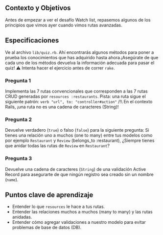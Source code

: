 ## Contexto y Objetivos

Antes de empezar a ver el desafío Watch list, repasemos algunos de los principios que vimos ayer cuando vimos rutas avanzadas.

## Especificaciones

Ve al archivo `lib/quiz.rb`. Ahí encontrarás algunos métodos para poner a prueba los conocimientos que has adquirido hasta ahora.¡Asegúrate de que cada uno de los métodos devuelva la información adecuada para pasar el quiz!
⚠️ Intenta hacer el ejercicio antes de correr `rake`.

### Pregunta 1

Implementa las 7 rutas convencionales que corresponden a las 7 rutas CRUD generadas por `resources :restaurants`.
Pista: una ruta sigue el siguiente patrón: `verb "url", to: "controller#action"`
/!\ En el contexto Rails, ¡una ruta no es una cadena de caracteres (String)!

### Pregunta 2

Devuelve verdadero (`true`) o falso (`false`) para la siguiente pregunta:
Si tienes una relación uno a muchos (one to many) entre tus modelos como por ejemplo `Restaurant` y `Review` (belongs_to :restaurant), ¿Siempre tienes que anidar todas las rutas de `Review` en `Restaurant`?

### Pregunta 3

Devuelve una cadena de caracteres (`String`) de una validación Active Record para asegurarte de que ningún registro sea creado sin un nombre (`name`).


## Puntos clave de aprendizaje

- Entender lo que `resources` le hace a tus rutas.
- Entender las relaciones muchos a muchos (many to many) y las rutas anidadas.
- Entender cómo agregar validaciones a nuestro modelo para evitar problemas de base de datos (DB).
